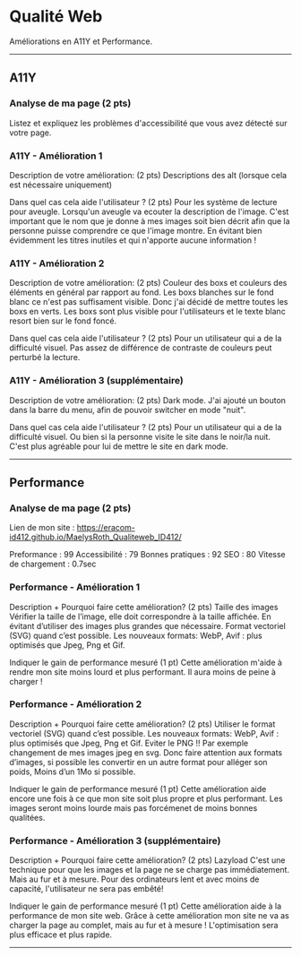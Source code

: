 # Qualité Web

Améliorations en A11Y et Performance.

---

## A11Y

### Analyse de ma page (2 pts)

Listez et expliquez les problèmes d'accessibilité que vous avez détecté sur votre page.

### A11Y - Amélioration 1

Description de votre amélioration: (2 pts)
Descriptions des alt (lorsque cela est nécessaire uniquement)

Dans quel cas cela aide l'utilisateur ? (2 pts)
Pour les système de lecture pour aveugle. Lorsqu'un aveugle va ecouter la description de l'image. C'est important que le nom que je donne à mes images soit bien décrit afin que la personne puisse comprendre ce que l'image montre. En évitant bien évidemment les titres inutiles et qui n'apporte aucune information ! 

### A11Y - Amélioration 2

Description de votre amélioration: (2 pts)
Couleur des boxs et couleurs des éléments en général par rapport au fond.
Les boxs blanches sur le fond blanc ce n'est pas suffisament visible. Donc j'ai décidé de mettre toutes les boxs en verts. Les boxs sont plus visible pour l'utilisateurs et le texte blanc resort bien sur le fond foncé.

Dans quel cas cela aide l'utilisateur ? (2 pts)
Pour un utilisateur qui a de la difficulté visuel. 
Pas assez de différence de contraste de couleurs peut perturbé la lecture.

### A11Y - Amélioration 3 (supplémentaire)

Description de votre amélioration: (2 pts)
Dark mode. J'ai ajouté un bouton dans la barre du menu, afin de pouvoir switcher en mode "nuit".

Dans quel cas cela aide l'utilisateur ? (2 pts)
Pour un utilisateur qui a de la difficulté visuel. Ou bien si la personne visite le site dans le noir/la nuit. C'est plus agréable pour lui de mettre le site en dark mode.

---

## Performance

### Analyse de ma page (2 pts)

Lien de mon site :
https://eracom-id412.github.io/MaelysRoth_Qualiteweb_ID412/

Preformance : 99
Accessibilité : 79
Bonnes pratiques : 92
SEO : 80
Vitesse de chargement : 0.7sec

### Performance - Amélioration 1

Description + Pourquoi faire cette amélioration? (2 pts)
Taille des images
Vérifier la taille de l’image, elle doit correspondre à la taille affichée. En évitant d’utiliser des images plus grandes que nécessaire.
Format vectoriel (SVG) quand c’est possible.
Les nouveaux formats: WebP, Avif : plus optimisés que Jpeg, Png et Gif.

Indiquer le gain de performance mesuré (1 pt)
Cette amélioration m'aide à rendre mon site moins lourd et plus performant. Il aura moins de peine à charger !

### Performance - Amélioration 2

Description + Pourquoi faire cette amélioration? (2 pts)
Utiliser le format vectoriel (SVG) quand c’est possible.
Les nouveaux formats: WebP, Avif : plus optimisés que Jpeg, Png et Gif. Eviter le PNG !!
Par exemple changement de mes images jpeg en svg.
Donc faire attention aux formats d’images, si possible les convertir en un autre format pour alléger son poids, Moins d’un 1Mo si possible.

Indiquer le gain de performance mesuré (1 pt)
Cette amélioration aide encore une fois à ce que mon site soit plus propre et plus performant. Les images seront moins lourde mais pas forcémenet de moins bonnes qualitées.

### Performance - Amélioration 3 (supplémentaire)

Description + Pourquoi faire cette amélioration? (2 pts)
Lazyload
C'est une technique pour que les images et la page ne se charge pas immédiatement. Mais au fur et à mesure. Pour des ordinateurs lent et avec moins de capacité, l'utilisateur ne sera pas embêté!

Indiquer le gain de performance mesuré (1 pt)
Cette amélioration aide à la performance de mon site web. Grâce à cette amélioration mon site ne va as charger la page au complet, mais au fur et à mesure ! L'optimisation sera plus efficace et plus rapide.

---
